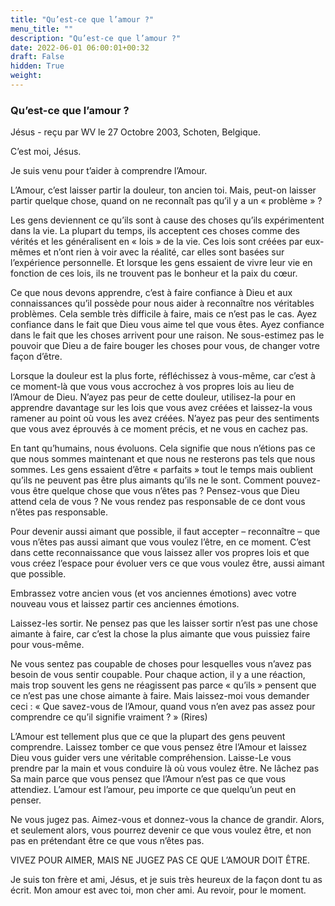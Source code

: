 ```yaml
---
title: "Qu’est-ce que l’amour ?"
menu_title: ""
description: "Qu’est-ce que l’amour ?"
date: 2022-06-01 06:00:01+00:32
draft: False
hidden: True
weight:
---
```

### Qu’est-ce que l’amour ?

Jésus - reçu par WV le 27 Octobre 2003, Schoten, Belgique.

C’est moi, Jésus.

Je suis venu pour t’aider à comprendre l’Amour.

L’Amour, c’est laisser partir la douleur, ton ancien toi. Mais, peut-on laisser partir quelque chose, quand on ne reconnaît pas qu’il y a un « problème » ?

Les gens deviennent ce qu’ils sont à cause des choses qu’ils expérimentent dans la vie. La plupart du temps, ils acceptent ces choses comme des vérités et les généralisent en « lois » de la vie. Ces lois sont créées par eux-mêmes et n’ont rien à voir avec la réalité, car elles sont basées sur l’expérience personnelle. Et lorsque les gens essaient de vivre leur vie en fonction de ces lois, ils ne trouvent pas le bonheur et la paix du cœur.

Ce que nous devons apprendre, c’est à faire confiance à Dieu et aux connaissances qu’il possède pour nous aider à reconnaître nos véritables problèmes. Cela semble très difficile à faire, mais ce n’est pas le cas. Ayez confiance dans le fait que Dieu vous aime tel que vous êtes. Ayez confiance dans le fait que les choses arrivent pour une raison. Ne sous-estimez pas le pouvoir que Dieu a de faire bouger les choses pour vous, de changer votre façon d’être.

Lorsque la douleur est la plus forte, réfléchissez à vous-même, car c’est à ce moment-là que vous vous accrochez à vos propres lois au lieu de l’Amour de Dieu. N’ayez pas peur de cette douleur, utilisez-la pour en apprendre davantage sur les lois que vous avez créées et laissez-la vous ramener au point où vous les avez créées. N’ayez pas peur des sentiments que vous avez éprouvés à ce moment précis, et ne vous en cachez pas.

En tant qu’humains, nous évoluons. Cela signifie que nous n’étions pas ce que nous sommes maintenant et que nous ne resterons pas tels que nous sommes. Les gens essaient d’être « parfaits » tout le temps mais oublient qu’ils ne peuvent pas être plus aimants qu’ils ne le sont. Comment pouvez-vous être quelque chose que vous n’êtes pas ? Pensez-vous que Dieu attend cela de vous ? Ne vous rendez pas responsable de ce dont vous n’êtes pas responsable.

Pour devenir aussi aimant que possible, il faut accepter – reconnaître – que vous n’êtes pas aussi aimant que vous voulez l’être, en ce moment. C’est dans cette reconnaissance que vous laissez aller vos propres lois et que vous créez l’espace pour évoluer vers ce que vous voulez être, aussi aimant que possible.

Embrassez votre ancien vous (et vos anciennes émotions) avec votre nouveau vous et laissez partir ces anciennes émotions.

Laissez-les sortir. Ne pensez pas que les laisser sortir n’est pas une chose aimante à faire, car c’est la chose la plus aimante que vous puissiez faire pour vous-même.

Ne vous sentez pas coupable de choses pour lesquelles vous n’avez pas besoin de vous sentir coupable. Pour chaque action, il y a une réaction, mais trop souvent les gens ne réagissent pas parce « qu’ils » pensent que ce n’est pas une chose aimante à faire. Mais laissez-moi vous demander ceci : « Que savez-vous de l’Amour, quand vous n’en avez pas assez pour comprendre ce qu’il signifie vraiment ? » (Rires)

L’Amour est tellement plus que ce que la plupart des gens peuvent comprendre. Laissez tomber ce que vous pensez être l’Amour et laissez Dieu vous guider vers une véritable compréhension. Laisse-Le vous prendre par la main et vous conduire là où vous voulez être. Ne lâchez pas Sa main parce que vous pensez que l’Amour n’est pas ce que vous attendiez. L’amour est l’amour, peu importe ce que quelqu’un peut en penser.

Ne vous jugez pas. Aimez-vous et donnez-vous la chance de grandir. Alors, et seulement alors, vous pourrez devenir ce que vous voulez être, et non pas en prétendant être ce que vous n’êtes pas.

VIVEZ POUR AIMER, MAIS NE JUGEZ PAS CE QUE L’AMOUR DOIT ÊTRE.

Je suis ton frère et ami, Jésus, et je suis très heureux de la façon dont tu as écrit. Mon amour est avec toi, mon cher ami. Au revoir, pour le moment.